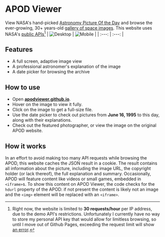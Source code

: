 # APOD Viewer
View NASA's hand-picked [Astronomy Picture Of the Day](https://apod.nasa.gov/apod/astropix.html) and browse the ever-growing, 30+ years-old [gallery of space images](https://apod.nasa.gov/apod/archivepixfull.html).
This website uses NASA's [public APIs](https://api.nasa.gov)[^note]
| ![Desktop](https://user-images.githubusercontent.com/71439748/181296264-86f68bee-dfb8-495d-a19d-a288abd64e83.png) | ![Mobile](https://user-images.githubusercontent.com/71439748/181300052-f3e718d9-033b-4412-b342-c074804c645a.png) |
| :---: | :---: |


## Features
- A full screen, adaptive image view
- A professional astronomer's explanation of the image
- A date picker for browsing the archive

## How to use
- Open [**apodviewer.github.io**](https://apodviewer.github.io).
- Hover on the image to view it fully.
- Click on the image to get a full-size file.
- Use the date picker to check out pictures from **June 16, 1995** to this day, along with their explanations.
- Check out the featured photographer, or view the image on the original APOD website.

## How it works
In an effort to avoid making too many API requests while browsing the APOD, this website caches the JSON result in a cookie.
The result contains all information about the picture, including the image URL, the copyright holder (or lack thereof), the
full explanation and summary.
Occasionally, APOD will feature content like videos or small games, embedded in `<iframe>`s. To show this content on APOD Viewer,
the code checks for the `hdurl` property of the APOD: if not present the content is likely not an image and the `<img>` element will
be replaced with an `<iframe>`.

[^note]: Right now, the website is limited to **30 requests/hour** per IP address, due to the demo API's restrictions.
Unfortunately I currently have no way to store my personal API key that would allow for limitless browsing, so until I move out of Github Pages,
exceeding the request limit will show [an error](error.jpg).
